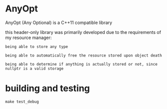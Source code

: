 # AnyOpt

AnyOpt (Any Optional) is a C++11 compatible library

this header-only library was primarily developed due to the requirements of my resource manager:

    being able to store any type
    
    being able to automatically free the resource stored upon object death
    
    being able to determine if anything is actually stored or not, since nullptr is a valid storage

# building and testing

```shell script
make test_debug
```